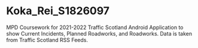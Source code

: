 # Koka_Rei_S1826097
MPD Coursework for 2021-2022 
Traffic Scotland Android Application to show Current Incidents, Planned Roadworks, and Roadworks. Data is taken from Traffic Scotland RSS Feeds.

